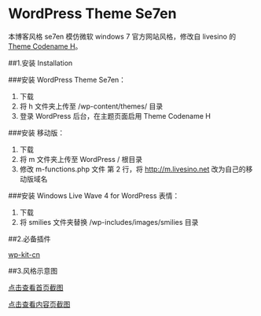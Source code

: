 # WordPress Theme Se7en

本博客风格 se7en 模仿微软 windows 7 官方网站风格，修改自 livesino 的 [Theme Codename H](http://livesino.net/theme-codename-h)。

##1.安装 Installation

###安装 WordPress Theme Se7en：

1. 下载
2. 将 h 文件夹上传至 /wp-content/themes/ 目录
3. 登录 WordPress 后台，在主题页面启用 Theme Codename H

###安装 移动版：

1. 下载
2. 将 m 文件夹上传至 WordPress / 根目录
3. 修改 m-functions.php 文件 第 2 行，将 http://m.livesino.net 改为自己的移动版域名

###安装 Windows Live Wave 4 for WordPress 表情：

1. 下载
2. 将 smilies 文件夹替换 /wp-includes/images/smilies 目录

##2.必备插件

[wp-kit-cn](https://wordpress.org/plugins/wp-kit-cn/)

##3.风格示意图

[点击查看首页截图](images/index.png)

[点击查看内容页截图](images/show.png)
